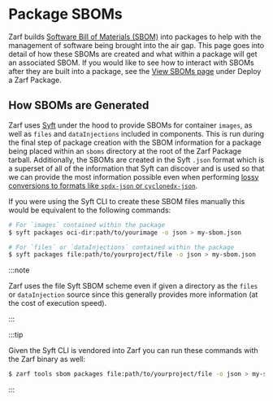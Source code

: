 # Package SBOMs

<!-- TODO (@WSTARR) REWRITE -->

Zarf builds [Software Bill of Materials (SBOM)](https://www.linuxfoundation.org/tools/the-state-of-software-bill-of-materials-sbom-and-cybersecurity-readiness/) into packages to help with the management of software being brought into the air gap.  This page goes into detail of how these SBOMs are created and what within a package will get an associated SBOM.  If you would like to see how to interact with SBOMs after they are built into a package, see the [View SBOMs page](../4-deploy-a-zarf-package/4-view-sboms.md) under Deploy a Zarf Package.

## How SBOMs are Generated

Zarf uses [Syft](https://github.com/anchore/syft) under the hood to provide SBOMs for container `images`, as well as `files` and `dataInjections` included in components.  This is run during the final step of package creation with the SBOM information for a package being placed within an `sboms` directory at the root of the Zarf Package tarball.  Additionally, the SBOMs are created in the Syft `.json` format which is a superset of all of the information that Syft can discover and is used so that we can provide the most information possible even when performing [lossy conversions to formats like `spdx-json` or `cyclonedx-json`](../4-deploy-a-zarf-package/4-view-sboms.md#sboms-built-into-packages).

If you were using the Syft CLI to create these SBOM files manually this would be equivalent to the following commands:

```bash
# For `images` contained within the package
$ syft packages oci-dir:path/to/yourimage -o json > my-sbom.json
```

```bash
# For `files` or `dataInjections` contained within the package
$ syft packages file:path/to/yourproject/file -o json > my-sbom.json
```

:::note

Zarf uses the file Syft SBOM scheme even if given a directory as the `files` or `dataInjection` source since this generally provides more information (at the cost of execution speed).

:::

:::tip

Given the Syft CLI is vendored into Zarf you can run these commands with the Zarf binary as well:

```bash
$ zarf tools sbom packages file:path/to/yourproject/file -o json > my-sbom.json
```

:::
